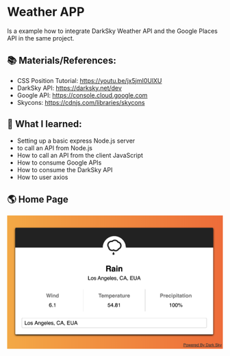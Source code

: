 # Weather APP

Is a example how to integrate DarkSky Weather API and the Google Places API in the same project.


## 📚 Materials/References:

- CSS Position Tutorial: https://youtu.be/jx5jmI0UlXU
- DarkSky API: https://darksky.net/dev
- Google API: https://console.cloud.google.com
- Skycons: https://cdnjs.com/libraries/skycons

## 🧠 What I learned:

- Setting up a basic express Node.js server
- to call an API from Node.js
- How to call an API from the client JavaScript
- How to consume Google APIs
- How to consume the DarkSky API
- How to user axios

## 🌎 Home Page

![HomePage](https://github.com/irafaelasilva/weather-app-js/blob/master/public/weather-app-js.png)
